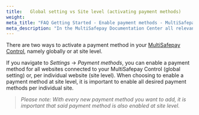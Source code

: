```yaml
---
title:   Global setting vs Site level (activating payment methods)
weight:
meta_title: "FAQ Getting Started - Enable payment methods - MultiSafepay Support"
meta_description: "In the MultiSafepay Documentation Center all relevant information regarding our Plugins and API. As well as Support pages for Payment Method, Tools and General Questions. You can also find the contact details of our Support Team and Integration Team."
---
```


There are two ways to activate a payment method in your [MultiSafepay Control](https://merchant.multisafepay.com/), namely globally or at site level.

If you navigate to _Settings_ -> _Payment methods_, you can enable a payment method for all websites connected to your MultiSafepay Control (global setting) or, per individual website (site level). When choosing to enable a payment method at site level, it is important to enable all desired payment methods per individual site.

>_Please note: With every new payment method you want to add, it is important that said payment method is also enabled at site level._
